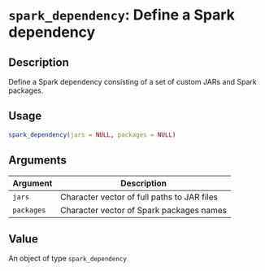 # `spark_dependency`: Define a Spark dependency

## Description


 Define a Spark dependency consisting of a set of custom JARs and Spark packages.


## Usage

```r
spark_dependency(jars = NULL, packages = NULL)
```


## Arguments

Argument      |Description
------------- |----------------
```jars```     |     Character vector of full paths to JAR files
```packages```     |     Character vector of Spark packages names

## Value


 An object of type `spark_dependency`



